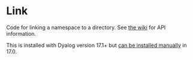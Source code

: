# Link
Code for linking a namespace to a directory. See [the wiki](https://github.com/abrudz/Link/wiki) for API information.

This is installed with Dyalog version 17.1+ but [can be installed manually](https://github.com/Dyalog/link/blob/master/Install/README.md#installation) in 17.0.
